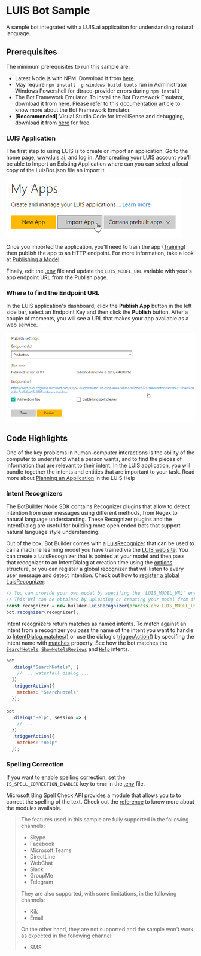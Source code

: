 # LUIS Bot Sample

A sample bot integrated with a LUIS.ai application for understanding natural language.

## Prerequisites

The minimum prerequisites to run this sample are:

- Latest Node.js with NPM. Download it from [here](https://nodejs.org/en/download/).
- May require `npm install -g windows-build-tools` run in Administrator Windows Powershell for dtrace-provider errors during `npm install`
- The Bot Framework Emulator. To install the Bot Framework Emulator, download it from [here](https://emulator.botframework.com/). Please refer to [this documentation article](https://github.com/microsoft/botframework-emulator/wiki/Getting-Started) to know more about the Bot Framework Emulator.
- **[Recommended]** Visual Studio Code for IntelliSense and debugging, download it from [here](https://code.visualstudio.com/) for free.

### LUIS Application

The first step to using LUIS is to create or import an application. Go to the home page, www.luis.ai, and log in. After creating your LUIS account you'll be able to Import an Existing Application where can you can select a local copy of the LuisBot.json file an import it.

![Import an Existing Application](images/prereqs-import.png)

Once you imported the application, you'll need to train the app ([Training](https://docs.microsoft.com/en-us/azure/cognitive-services/luis/train-test)) then publish the app to an HTTP endpoint. For more information, take a look at [Publishing a Model](https://docs.microsoft.com/en-us/azure/cognitive-services/luis/publishapp).

Finally, edit the [.env](.env#L6) file and update the `LUIS_MODEL_URL` variable with your's app endpoint URL from the Publish page.

### Where to find the Endpoint URL

In the LUIS application's dashboard, click the **Publish App** button in the left side bar, select an Endpoint Key and then click the **Publish** button. After a couple of moments, you will see a URL that makes your app available as a web service.

![Publishing a Model](images/prereqs-publish.png)

## Code Highlights

One of the key problems in human-computer interactions is the ability of the computer to understand what a person wants, and to find the pieces of information that are relevant to their intent. In the LUIS application, you will bundle together the intents and entities that are important to your task. Read more about [Planning an Application](https://docs.microsoft.com/en-us/azure/cognitive-services/LUIS/plan-your-app) in the LUIS Help

### Intent Recognizers

The BotBuilder Node SDK contains Recognizer plugins that allow to detect intention from user messages using different methods, from Regex to natural language understanding. These Recognizer plugins and the IntentDialog are useful for building more open ended bots that support natural language style understanding.

Out of the box, Bot Builder comes with a [LuisRecognizer](https://docs.botframework.com/en-us/node/builder/chat-reference/classes/_botbuilder_d_.luisrecognizer) that can be used to call a machine learning model you have trained via the [LUIS web site](https://www.luis.ai/). You can create a LuisRecognizer that is pointed at your model and then pass that recognizer to an IntentDialog at creation time using the [options](https://docs.botframework.com/en-us/node/builder/chat-reference/interfaces/_botbuilder_d_.iintentdialogoptions) structure, or you can register a global recognizer that will listen to every user message and detect intention. Check out how to [register a global LuisRecognizer](app.js#L23-L25):

```javascript
// You can provide your own model by specifing the 'LUIS_MODEL_URL' environment variable
// This Url can be obtained by uploading or creating your model from the LUIS portal: https://www.luis.ai/
const recognizer = new builder.LuisRecognizer(process.env.LUIS_MODEL_URL);
bot.recognizer(recognizer);
```

Intent recognizers return matches as named intents. To match against an intent from a recognizer you pass the name of the intent you want to handle to [IntentDialog.matches()](https://docs.botframework.com/en-us/node/builder/chat-reference/classes/_botbuilder_d_.intentdialog#matches) or use the dialog's [triggerAction()](https://docs.botframework.com/en-us/node/builder/chat-reference/classes/_botbuilder_d_.intentdialog.html#triggeraction) by specifing the intent name with [matches](https://docs.botframework.com/en-us/node/builder/chat-reference/interfaces/_botbuilder_d_.itriggeractionoptions.html#matches) property. See how the bot matches the [`SearchHotels`](app.js#L77), [`ShowHotelsReviews`](app.js#L98) and [`Help`](app.js#L104) intents.

```javascript
bot
  .dialog("SearchHotels", [
    // ... waterfall dialog ...
  ])
  .triggerAction({
    matches: "SearchHotels"
  });

bot
  .dialog("Help", session => {
    // ...
  })
  .triggerAction({
    matches: "Help"
  });
```

### Spelling Correction

If you want to enable spelling correction, set the `IS_SPELL_CORRECTION_ENABLED` key to `true` in the [.env](.env#L14) file.

Microsoft Bing Spell Check API provides a module that allows you to to correct the spelling of the text. Check out the [reference](https://dev.cognitive.microsoft.com/docs/services/56e73033cf5ff80c2008c679/operations/56e73036cf5ff81048ee6727) to know more about the modules available.

> The features used in this sample are fully supported in the following channels:
>
> - Skype
> - Facebook
> - Microsoft Teams
> - DirectLine
> - WebChat
> - Slack
> - GroupMe
> - Telegram
>
> They are also supported, with some limitations, in the following channels:
>
> - Kik
> - Email
>
> On the other hand, they are not supported and the sample won't work as expected in the following channel:
>
> - SMS
